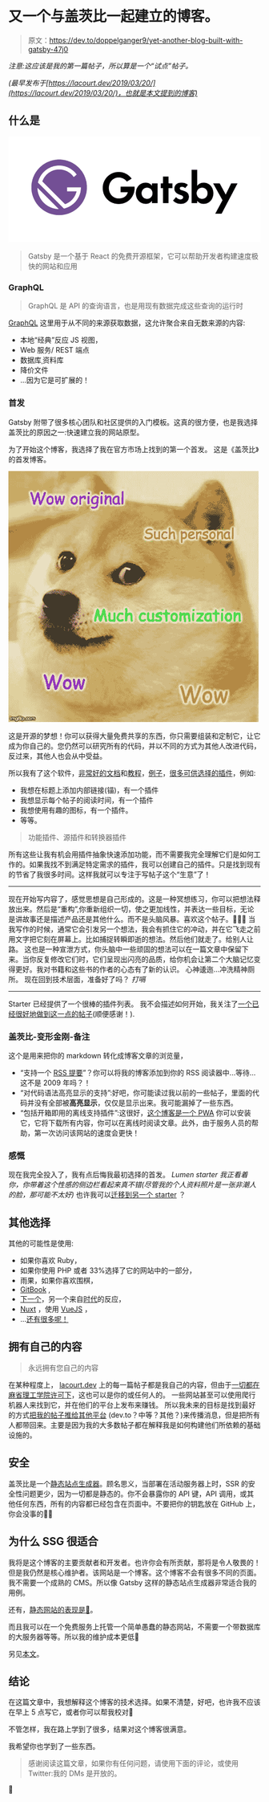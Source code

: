 # 又一个与盖茨比一起建立的博客。

> 原文：<https://dev.to/doppelganger9/yet-another-blog-built-with-gatsby-47j0>

*注意:这应该是我的第一篇帖子，所以算是一个“试点”帖子。*

*(最早发布于[https://lacourt.dev/2019/03/20/](https://lacourt.dev/2019/03/20/)，也就是本文提到的博客)*

## 什么是

[![Gatsby](img/74bc6229493a736559e3ebcc94a7f2ba.png)](https://res.cloudinary.com/practicaldev/image/fetch/s--hqM-MV2d--/c_limit%2Cf_auto%2Cfl_progressive%2Cq_auto%2Cw_880/https://user-images.githubusercontent.com/21834/35175472-11db4c98-fd74-11e7-9886-7e4e418c3f90.png)

> Gatsby 是一个基于 React 的免费开源框架，它可以帮助开发者构建速度极快的网站和应用

### GraphQL

> GraphQL 是 API 的查询语言，也是用现有数据完成这些查询的运行时

[GraphQL](https://graphql.org/) 这里用于从不同的来源获取数据，这允许聚合来自无数来源的内容:

*   本地“经典”反应 JS 视图，
*   Web 服务/ REST 端点
*   数据库ˌ资料库
*   降价文件
*   ...因为它是可扩展的！

### 首发

Gatsby 附带了很多核心团队和社区提供的入门模板。这真的很方便，也是我选择盖茨比的原因之一:快速建立我的网站原型。

为了开始这个博客，我选择了我在官方市场上找到的第一个首发。
这是《盖茨比》的首发博客。

[![Doge](img/e7dc6c0021cd36aa4a647a152665a2c4.png)](https://res.cloudinary.com/practicaldev/image/fetch/s--B2Fv5vCu--/c_limit%2Cf_auto%2Cfl_progressive%2Cq_auto%2Cw_880/https://lacourt.dev/static/d3b01d94cc0d1706ff8272aed131a7a6/adc74/doge.jpg)

这是开源的梦想！你可以获得大量免费共享的东西，你只需要组装和定制它，让它成为你自己的。您仍然可以研究所有的代码，并以不同的方式为其他人改进代码，反过来，其他人也会从中受益。

所以我有了这个软件，[非常好的文档](https://www.gatsbyjs.org/docs/)和[教程](https://www.gatsbyjs.org/tutorial/)，[例子](https://www.gatsbyjs.org/showcase/)，[很多可供选择的插件](https://www.gatsbyjs.org/plugins/)，例如:

*   我想在标题上添加内部链接(锚)，有一个插件
*   我想显示每个帖子的阅读时间，有一个插件
*   我想使用有趣的图标，有一个插件。
*   等等。

> 功能插件、源插件和转换器插件

所有这些让我有机会用插件抽象快速添加功能，而不需要我完全理解它们是如何工作的。如果我找不到满足特定需求的插件，我可以创建自己的插件。只是找到现有的节省了我很多时间。这样我就可以专注于写帖子这个“生意”了！

* * *

现在开始写内容了，感觉思想是自己形成的。这是一种冥想练习，你可以把想法释放出来。然后是“重构”,你重新组织一切，使之更加线性，并表达一些目标，无论是讲故事还是描述产品还是其他什么。而不是头脑风暴。喜欢这个帖子。🤣🤷‍♂️
当我写作的时候，通常它会引发另一个想法，我会有抓住它的冲动，并在它飞走之前用文字把它刻在屏幕上。比如捕捉转瞬即逝的想法。然后他们就走了。给别人让路。
这也是一种宣泄方式，你头脑中一些顽固的想法可以在一篇文章中保留下来。当你反复修改它们时，它们呈现出闪亮的品质，给你机会让第二个大脑记忆变得更好。我对书籍和这些书的作者的心态有了新的认识。
心神逶迤...冲洗精神厕所。
现在回到技术层面，准备好了吗？
*打嗝*

* * *

Starter 已经提供了一个很棒的插件列表。
我不会描述如何开始，我关注了[一个已经很好地做到这一点的帖子](https://daveceddia.com/start-blog-gatsby-netlify/)(顺便感谢！).

### 盖茨比-变形金刚-备注

这个是用来把你的 markdown 转化成博客文章的浏览量，

*   “支持一个 [RSS 提要](https://lacourt.dev/rss.xml)”？你可以将我的博客添加到你的 RSS 阅读器中...等待...这不是 2009 年吗？！
*   “对代码语法高亮显示的支持”:好吧，你可能读过我以前的一些帖子，里面的代码并没有全部被**高亮显示**，仅仅是显示出来。我可能漏掉了一些东西。
*   “包括开箱即用的离线支持插件”:这很好，[这个博客是一个 PWA](https://dev.to/future/this-blog-is-100-PWA) 你可以安装它，它将下载所有内容，你可以在离线时阅读文章。此外，由于服务人员的帮助，第一次访问该网站的速度会更快！

### 感慨

现在我完全投入了，我有点后悔我最初选择的首发。 *Lumen starter 我正看着你，你带着这个性感的侧边栏看起来真不错(尽管我的个人资料照片是一张非潮人的脸，那可能不太好)*
也许我可以[迁移到另一个 starter](https://dev.to/alternate-reality/migrating-to-lumen-starter) ？

## 其他选择

其他的可能性是使用:

*   如果你喜欢 Ruby，
*   如果你使用 PHP 或者 33%选择了它的网站中的一部分，
*   雨果，如果你喜欢围棋，
*   [GitBook](https://www.gitbook.com/) ,
*   [下一个](https://nextjs.org/)，另一个来自[时代](https://zeit.co/)的反应，
*   [Nuxt](https://nuxtjs.org/) ，使用 [VueJS](https://vuejs.org/) ，
*   ...[还有很多呢！](https://www.staticgen.com/)

## 拥有自己的内容

> 永远拥有您自己的内容

在某种程度上， [lacourt.dev](https://lacourt.dev) 上的每一篇帖子都是我自己的内容，但由于[一切都在麻省理工学院许可下](https://github.com/doppelganger9/blog/blob/master/LICENSE)，这也可以是你的或任何人的。
一些网站甚至可以使用爬行机器人来找到它，并在他们的平台上发布来赚钱。
所以我未来的目标是找到最好的方式[把我的帖子推给其他平台](https://dev.to/future/publishing-all-the-things) (dev.to？中等？其他？)来传播消息，但是把所有人都带回来。主要是因为我的大多数帖子都在解释我是如何构建他们所依赖的基础设施的。

## 安全

盖茨比是一个[静态站点生成器](https://www.staticgen.com/gatsby)。顾名思义，当部署在活动服务器上时，SSR 的安全性问题更少，因为一切都是静态的。你不会暴露你的 API 键，API 调用，或其他任何东西，所有的内容都已经包含在页面中。不要把你的钥匙放在 GitHub 上，你会没事的👌🏼

## 为什么 SSG 很适合

我将是这个博客的主要贡献者和开发者。也许你会有所贡献，那将是令人敬畏的！但是我仍然是核心维护者。该网站是一个博客。这个博客不会有很多不同的页面。我不需要一个成熟的 CMS。所以像 Gatsby 这样的静态站点生成器非常适合我的用例。

还有，[静态网站的表现是💯](https://dev.to/future/this-blog-is-100-PWA)。

而且我可以在一个免费服务上托管一个简单愚蠢的静态网站，不需要一个带数据库的大服务器等等。所以我的维护成本更低💸

另见[本文](https://hackernoon.com/why-migrate-from-wordpress-to-a-static-site-generator-c9d46bd24710)。

## 结论

在这篇文章中，我想解释这个博客的技术选择。如果不清楚，好吧，也许我不应该在早上 5 点写它，或者你可以帮我校对🤣

不管怎样，我在路上学到了很多，结果对这个博客很满意。

我希望你也学到了一些东西。

> 感谢阅读这篇文章，如果你有任何问题，请使用下面的评论，或使用 Twitter:我的 DMs 是开放的。

👋
